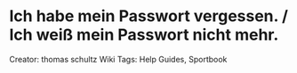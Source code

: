 # Ich habe mein Passwort vergessen. / Ich weiß mein Passwort nicht mehr.

Creator: thomas schultz
Wiki Tags: Help Guides, Sportbook